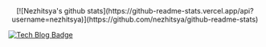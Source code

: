 <div align=center>
  [![Nezhitsya's github stats](https://github-readme-stats.vercel.app/api?username=nezhitsya)](https://github.com/nezhitsya/github-readme-stats)
</div>

[![Tech Blog Badge](http://img.shields.io/badge/-Tech%20blog-black?style=flat-square&logo=github&link=https://zzsza.github.io/)](https://zzsza.github.io/)
